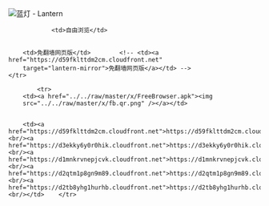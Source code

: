 

<img src="../../raw/master/x/8e0a2b81.c82003be.LanternYellow2.png" alt="蓝灯 - Lantern"/>
<table>
    <tr>
                
                <td>自由浏览</td>
        
        
        <td>免翻墙网页版</td>        <!-- <td><a href="https://d59fklttdm2cm.cloudfront.net"
        target="lantern-mirror">免翻墙网页版</a></td> -->
    </tr>
    
            <tr>
        <td><a href="../../raw/master/x/FreeBrowser.apk"><img
        src="../../raw/master/x/fb.qr.png" /></a></td>

        
        <td><a href="https://d59fklttdm2cm.cloudfront.net">https://d59fklttdm2cm.cloudfront.net</a><br/><a href="https://d3ekky6y0r0hik.cloudfront.net">https://d3ekky6y0r0hik.cloudfront.net</a><br/><a href="https://d1mnkrvnepjcvk.cloudfront.net">https://d1mnkrvnepjcvk.cloudfront.net</a><br/><a href="https://d2qtm1p8gn9m89.cloudfront.net">https://d2qtm1p8gn9m89.cloudfront.net</a><br/><a href="https://d2tb8yhg1hurhb.cloudfront.net">https://d2tb8yhg1hurhb.cloudfront.net</a><br/></td>    </tr>
</table>
